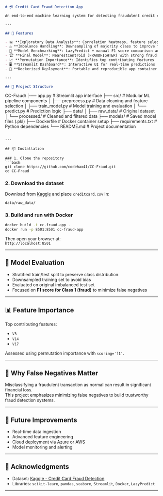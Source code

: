 
```markdown
# 💳 Credit Card Fraud Detection App

An end-to-end machine learning system for detecting fraudulent credit card transactions. This project combines robust data preprocessing, model training, and real-time prediction via a Streamlit dashboard — all containerized with Docker for reproducible deployment.

---

## 🚀 Features

- 📊 **Exploratory Data Analysis**: Correlation heatmaps, feature selection, and outlier investigation
- ⚖️ **Imbalance Handling**: Downsampling of majority class to improve fraud detection
- 🧠 **Model Benchmarking**: LazyPredict + manual F1 score comparison across classifiers
- 🏆 **Final Model**: NearestCentroid (FRAUDFIGHTER) with strong fraud recall
- 📈 **Permutation Importance**: Identifies top contributing features
- 🖥️ **Streamlit Dashboard**: Interactive UI for real-time predictions
- 🐳 **Dockerized Deployment**: Portable and reproducible app container

---

## 📁 Project Structure

```
CC-Fraud/
├── app.py                     # Streamlit app interface
├── src/                      # Modular ML pipeline components
│   ├── preprocess.py         # Data cleaning and feature selection
│   ├── train_model.py        # Model training and evaluation
│   └── predict.py            # Prediction logic
├── data/
│   ├── raw_data/             # Original dataset
│   └── processed/            # Cleaned and filtered data
├── models/                   # Saved model files (.pkl)
├── Dockerfile                # Docker container setup
├── requirements.txt          # Python dependencies
└── README.md                 # Project documentation
```

---

## 📦 Installation

### 1. Clone the repository
```bash
git clone https://github.com/codehax41/CC-Fraud.git
cd CC-Fraud
```

### 2. Download the dataset
Download from [Kaggle](https://www.kaggle.com/datasets/mlg-ulb/creditcardfraud) and place `creditcard.csv` in:
```
data/raw_data/
```

### 3. Build and run with Docker
```bash
docker build -t cc-fraud-app .
docker run -p 8501:8501 cc-fraud-app
```

Then open your browser at:  
`http://localhost:8501`

---

## 🧪 Model Evaluation

- Stratified train/test split to preserve class distribution
- Downsampled training set to avoid bias
- Evaluated on original imbalanced test set
- Focused on **F1 score for Class 1 (fraud)** to minimize false negatives

---

## 📊 Feature Importance

Top contributing features:
- `V3`
- `V14`
- `V17`

Assessed using permutation importance with `scoring='f1'`.

---

## 🔐 Why False Negatives Matter

Misclassifying a fraudulent transaction as normal can result in significant financial loss.  
This project emphasizes minimizing false negatives to build trustworthy fraud detection systems.

---

## 📌 Future Improvements

- Real-time data ingestion
- Advanced feature engineering
- Cloud deployment via Azure or AWS
- Model monitoring and alerting

---

## 🙌 Acknowledgments

- Dataset: [Kaggle - Credit Card Fraud Detection](https://www.kaggle.com/datasets/mlg-ulb/creditcardfraud)
- Libraries: `scikit-learn`, `pandas`, `seaborn`, `Streamlit`, `Docker`, `LazyPredict`

---


